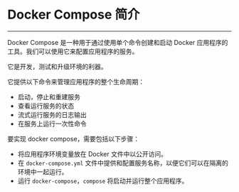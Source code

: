 # Docker Compose 简介

---

Docker Compose 是一种用于通过使用单个命令创建和启动 Docker 应用程序的工具。我们可以使用它来配置应用程序的服务。

它是开发，测试和升级环境的利器。

它提供以下命令来管理应用程序的整个生命周期：

* 启动，停止和重建服务
* 查看运行服务的状态
* 流式运行服务的日志输出
* 在服务上运行一次性命令

要实现 docker compose，需要包括以下步骤：

* 将应用程序环境变量放在 Docker 文件中以公开访问。
* 在  `docker-compose.yml` 文件中提供和配置服务名称，以便它们可以在隔离的环境中一起运行。
* 运行 `docker-compose`，`compose` 将启动并运行整个应用程序。